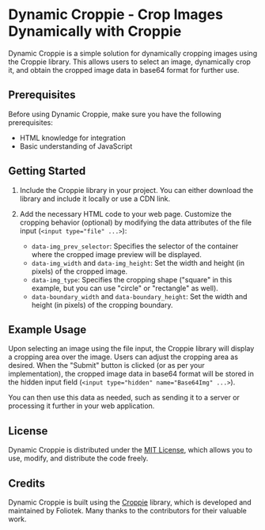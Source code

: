 # Dynamic Croppie - Crop Images Dynamically with Croppie

Dynamic Croppie is a simple solution for dynamically cropping images using the Croppie library. This allows users to select an image, dynamically crop it, and obtain the cropped image data in base64 format for further use.

## Prerequisites

Before using Dynamic Croppie, make sure you have the following prerequisites:

- HTML knowledge for integration
- Basic understanding of JavaScript

## Getting Started

1. Include the Croppie library in your project. You can either download the library and include it locally or use a CDN link.

2. Add the necessary HTML code to your web page. Customize the cropping behavior (optional) by modifying the data attributes of the file input (`<input type="file" ...>`):

    - `data-img_prev_selector`: Specifies the selector of the container where the cropped image preview will be displayed.
    - `data-img_width` and `data-img_height`: Set the width and height (in pixels) of the cropped image.
    - `data-img_type`: Specifies the cropping shape ("square" in this example, but you can use "circle" or "rectangle" as well).
    - `data-boundary_width` and `data-boundary_height`: Set the width and height (in pixels) of the cropping boundary.

## Example Usage

Upon selecting an image using the file input, the Croppie library will display a cropping area over the image. Users can adjust the cropping area as desired. When the "Submit" button is clicked (or as per your implementation), the cropped image data in base64 format will be stored in the hidden input field (`<input type="hidden" name="Base64Img" ...>`).

You can then use this data as needed, such as sending it to a server or processing it further in your web application.

## License

Dynamic Croppie is distributed under the [MIT License](LICENSE), which allows you to use, modify, and distribute the code freely.

## Credits

Dynamic Croppie is built using the [Croppie](https://foliotek.github.io/Croppie/) library, which is developed and maintained by Foliotek. Many thanks to the contributors for their valuable work.
